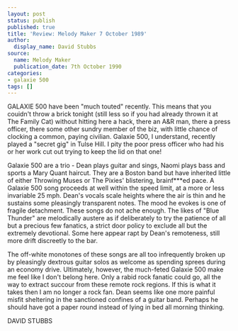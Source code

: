 ```yaml
---
layout: post
status: publish
published: true
title: 'Review: Melody Maker 7 October 1989'
author:
  display_name: David Stubbs
source:
  name: Melody Maker
  publication_date: 7th October 1990 
categories:
- galaxie 500
tags: []
---
```

GALAXIE 500 have been "much touted" recently. This means that you couidn't
throw a brick tonight (still less so if you had already thrown it at The
Family Cat) without hitting here a hack, there an A&R man, there a press
officer, there some other sundry member of the biz, with little chance of
clocking a common, paying civilian. Galaxie 500, I understand, recently played
a "secret gig" in Tulse Hill. I pity the poor press officer who had his or her
work cut out trying to keep the lid on that one!

Galaxie 500 are a trio - Dean plays guitar and sings, Naomi plays bass and
sports a Mary Quant haircut. They are a Boston band but have inherited little
of either Throwing Muses or The Pixies' blistering, brainf\*\*\*ed pace. A
Galaxie 500 song proceeds at well within the speed limit, at a more or less
invariable 25 mph. Dean's vocals scale heights where the air is thin and he
sustains some pleasingly transparent notes. The mood he evokes is one of
fragile detachment. These songs do not ache enough. The likes of "Blue
Thunder" are melodically austere as if deliberately to try the patience of all
but a precious few fanatics, a strict door policy to exclude all but the
extremely devotional. Some here appear rapt by Dean's remoteness, still more
drift discreetly to the bar.

The off-white monotones of these songs are all too infrequently broken up by
pleasingly dextrous guitar solos as welcome as spending sprees during an
economy drive. Ultimately, however, the much-feted Galaxie 500 make me feel
like I don't belong here. Only a rabid rock fanatic could go, all the way to
extract succour from these remote rock regions. If this is what it takes then
I am no longer a rock fan. Dean seems like one more painful misfit sheltering
in the sanctioned confines of a guitar band. Perhaps he should have got a
paper round instead of lying in bed all morning thinking.

DAVID STUBBS


